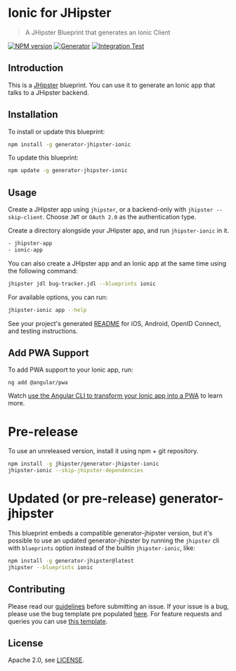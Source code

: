 # Ionic for JHipster

> A JHipster Blueprint that generates an Ionic Client

[![NPM version][npm-image]][npm-url]
[![Generator][github-generator-image]][github-generator-url]
[![Integration Test][github-integration-image]][github-integration-url]

## Introduction

This is a [JHipster](http://www.jhipster.tech/) blueprint. You can use it to generate an Ionic app that talks to a JHipster backend.

## Installation

To install or update this blueprint:

```bash
npm install -g generator-jhipster-ionic
```

To update this blueprint:

```bash
npm update -g generator-jhipster-ionic
```

## Usage

Create a JHipster app using `jhipster`, or a backend-only with `jhipster --skip-client`. Choose `JWT` or `OAuth 2.0` as the authentication type.

Create a directory alongside your JHipster app, and run `jhipster-ionic` in it.

```bash
- jhipster-app
- ionic-app
```

You can also create a JHipster app and an Ionic app at the same time using the following command:

```bash
jhipster jdl bug-tracker.jdl --blueprints ionic
```

For available options, you can run:

```bash
jhipster-ionic app --help
```

See your project's generated [README](https://github.com/jhipster/generator-jhipster-ionic/blob/main/generators/ionic/resources/base/README.md) for iOS, Android, OpenID Connect, and testing instructions.

## Add PWA Support

To add PWA support to your Ionic app, run:

```shell
ng add @angular/pwa
```

Watch [use the Angular CLI to transform your Ionic app into a PWA](https://youtu.be/ooKvtmobyPw) to learn more.

# Pre-release

To use an unreleased version, install it using npm + git repository.

```bash
npm install -g jhipster/generator-jhipster-ionic
jhipster-ionic --skip-jhipster-dependencies
```

# Updated (or pre-release) generator-jhipster

This blueprint embeds a compatible generator-jhipster version, but it's possible to use an updated generator-jhipster by running the `jhipster` cli with `blueprints` option instead of the builtin `jhipster-ionic`, like:

```bash
npm install -g generator-jhipster@latest
jhipster --blueprints ionic
```

## Contributing

Please read our [guidelines](/CONTRIBUTING.md#submitting-an-issue) before submitting an issue. If your issue is a bug, please use the bug template pre populated [here](https://github.com/jhipster/generator-jhipster-ionic/issues/new). For feature requests and queries you can use [this template][feature-template].

## License

Apache 2.0, see [LICENSE](LICENSE).

[npm-image]: https://img.shields.io/npm/v/generator-jhipster-ionic.svg
[npm-url]: https://npmjs.org/package/generator-jhipster-ionic
[github-generator-image]: https://github.com/jhipster/generator-jhipster-ionic/actions/workflows/generator.yml/badge.svg
[github-generator-url]: https://github.com/jhipster/generator-jhipster-ionic/actions/workflows/generator.yml
[github-integration-image]: https://github.com/jhipster/generator-jhipster-ionic/actions/workflows/ionic.yml/badge.svg
[github-integration-url]: https://github.com/jhipster/generator-jhipster-ionic/actions/workflows/ionic.yml
[feature-template]: https://github.com/jhipster/generator-jhipster-ionic/issues/new?body=*%20**Overview%20of%20the%20request**%0A%0A%3C!--%20what%20is%20the%20query%20or%20request%20--%3E%0A%0A*%20**Motivation%20for%20or%20Use%20Case**%20%0A%0A%3C!--%20explain%20why%20this%20is%20a%20required%20for%20you%20--%3E%0A%0A%0A*%20**Browsers%20and%20Operating%20System**%20%0A%0A%3C!--%20is%20this%20a%20problem%20with%20all%20browsers%20or%20only%20IE8%3F%20--%3E%0A%0A%0A*%20**Related%20issues**%20%0A%0A%3C!--%20has%20a%20similar%20issue%20been%20reported%20before%3F%20--%3E%0A%0A*%20**Suggest%20a%20Fix**%20%0A%0A%3C!--%20if%20you%20can%27t%20fix%20this%20yourself%2C%20perhaps%20you%20can%20point%20to%20what%20might%20be%0A%20%20causing%20the%20problem%20(line%20of%20code%20or%20commit)%20--%3E
